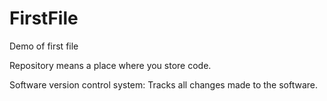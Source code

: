 # FirstFile
Demo of first file

Repository means a place where you store code.

Software version control system: Tracks all changes made to the software.
